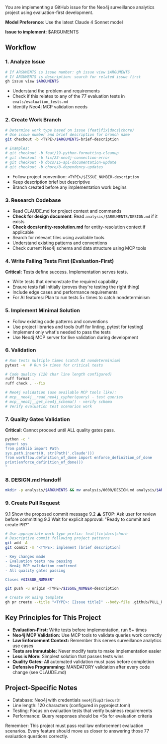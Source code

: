 You are implementing a GitHub issue for the Neo4j surveillance analytics project using evaluation-first development.

**Model Preference**: Use the latest Claude 4 Sonnet model

**Issue to implement:**
$ARGUMENTS

## Workflow

### 1. Analyze Issue
```bash
# If ARGUMENTS is issue number: gh issue view $ARGUMENTS
# If ARGUMENTS is description: search for related issue first
gh issue view $ARGUMENTS
```
- Understand the problem and requirements
- Check if this relates to any of the 77 evaluation tests in `evals/evaluation_tests.md`
- Identify Neo4j MCP validation needs

### 2. Create Work Branch
```bash
# Determine work type based on issue (feat|fix|docs|chore)
# Use issue number and brief description for branch name
git checkout -b <TYPE>/$ARGUMENTS-brief-description

# Examples:
# git checkout -b feat/19-python-formatting-cleanup
# git checkout -b fix/23-neo4j-connection-error
# git checkout -b docs/15-api-documentation-update
# git checkout -b chore/8-dependency-updates
```
- Follow project convention: `<TYPE>/$ISSUE_NUMBER-description`
- Keep description brief but descriptive
- Branch created before any implementation work begins

### 3. Research Codebase
- Read CLAUDE.md for project context and commands
- **Check for design document**: Read `analysis/$ARGUMENTS/DESIGN.md` if it exists
- **Check docs/entity-resolution.md** for entity-resolution context if applicable
- Search for relevant files using available tools
- Understand existing patterns and conventions
- Check current Neo4j schema and data structure using MCP tools

### 4. Write Failing Tests First (Evaluation-First)
**Critical:** Tests define success. Implementation serves tests.
- Write tests that demonstrate the required capability
- Ensure tests fail initially (proves they're testing the right thing)
- Include edge cases and performance requirements
- For AI features: Plan to run tests 5+ times to catch nondeterminism

### 5. Implement Minimal Solution
- Follow existing code patterns and conventions
- Use project libraries and tools (ruff for linting, pytest for testing)
- Implement only what's needed to pass the tests
- Use Neo4j MCP server for live validation during development

### 6. Validation
```bash
# Run tests multiple times (catch AI nondeterminism)
pytest -v  # Run 5+ times for critical tests

# Code quality (120 char line length configured)
ruff format .
ruff check . --fix

# Neo4j validation (use available MCP tools like):
# mcp__neo4j__read_neo4j_cypher(query) - test queries
# mcp__neo4j__get_neo4j_schema() - verify schema
# Verify evaluation test scenarios work
```

### 7. Quality Gates Validation
**Critical:** Cannot proceed until ALL quality gates pass.
```bash
python -c "
import sys
from pathlib import Path
sys.path.insert(0, str(Path('.claude')))
from workflow.definition_of_done import enforce_definition_of_done
print(enforce_definition_of_done())
"
```

### 8. DESIGN.md Handoff
```bash
mkdir -p analysis/$ARGUMENTS && mv analysis/0000/DESIGN.md analysis/$ARGUMENTS/DESIGN.md
```

### 9. Create Pull Request
9.1 Show the proposed commit message
9.2 ⚠️ STOP: Ask user for review before committing
9.3 Wait for explicit approval: "Ready to commit and create PR?"

```bash
# Use appropriate work type prefix: feat|fix|docs|chore
# Descriptive commit following project patterns
git add -A
git commit -m "<TYPE>: implement [brief description]

- Key changes made
- Evaluation tests now passing
- Neo4j MCP validation confirmed
- All quality gates passing

Closes #$ISSUE_NUMBER"

git push -u origin <TYPE>/$ISSUE_NUMBER-description

# Create PR using template
gh pr create --title "<TYPE>: [Issue title]" --body-file .github/PULL_REQUEST_TEMPLATE.md
```

## Key Principles for This Project

- **Evaluation-First:** Write tests before implementation, run 5+ times
- **Neo4j MCP Validation:** Use MCP tools to validate queries work correctly  
- **Law Enforcement Context:** Remember this serves surveillance analytics use cases
- **Tests are Immutable:** Never modify tests to make implementation easier
- **Less is More:** Simplest solution that passes tests wins
- **Quality Gates:** All automated validation must pass before completion
- **Defensive Programming:** MANDATORY validation after every code change (see CLAUDE.md)

## Project-Specific Notes

- Database: Neo4j with credentials `neo4j`/`Sup3rSecur3!`
- Line length: 120 characters (configured in pyproject.toml)
- Testing: Focus on evaluation tests that verify business requirements
- Performance: Query responses should be <5s for evaluation criteria

Remember: This project must pass real law enforcement evaluation scenarios. Every feature should move us closer to answering those 77 evaluation questions correctly.